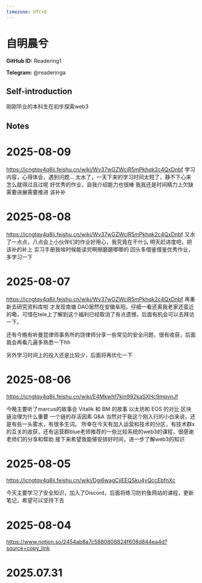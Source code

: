 ```yaml
---
timezone: UTC+8
---
```


# 自明晨兮

**GitHub ID:** Readering1

**Telegram:** @readeringa

## Self-introduction

刚刚毕业的本科生在初步探索web3

## Notes

<!-- Content_START -->
# 2025-08-09

https://icngtqy4q8ii.feishu.cn/wiki/Wv37wGZWciR5mPkhqk2c4QxDnbf
学习内容，心得体会，遇到问题...
太水了，一天下来的学习时间太短了，静不下心来
怎么就得过且过呢
好优秀的作业，自我介绍能力也很棒
我我还是时间精力上欠缺
需要进展需要推进
该补补

# 2025-08-08

https://icngtqy4q8ii.feishu.cn/wiki/Wv37wGZWciR5mPkhqk2c4QxDnbf
又水了一点点，八点会上小伙伴们的作业好用心，我究竟在干什么
明天赶进度吧，把该补的补上
实习手册我啥时候能读完啊擦磨磨唧唧的
回头多借鉴借鉴优秀作业，多学习一下

# 2025-08-07

https://icngtqy4q8ii.feishu.cn/wiki/Wv37wGZWciR5mPkhqk2c4QxDnbf
再重新去研究资料库啦
才发现南塘 DAO居然在安徽阜阳，仔细一看还离我老家还蛮近的嘞，可惜在tele上了解到这个福利已经取消了有点遗憾，后面有机会可以去拜访一下。

还有今晚有听曼昆律师事务所的饶律师分享一些常见的安全问题，很有收获，后面我会再看几遍多熟悉一下hh

另外学习时间上的投入还是比较少，后面将再优化一下

# 2025-08-06

https://icngtqy4q8ii.feishu.cn/wiki/E4Mkwhf7kin992kaSXHc9mpvnJf

今晚主要听了marcus的故事会
Vitalik 和 BM 的故事
以太坊和 EOS 的对比
区块链治理为什么重要
一个链的存活因素
Q&A
当然对于我这个刚入行的小白来说，还是有些一头雾水，有很多生词。
所幸在今天有加入运营和技术的分区，有技术群x的互关的收获，还有运营群blue老师推荐的一些比较系统的web3的课程，很感谢老师们的分享和帮助
接下来希望我能够安排好时间，进一步了解web3的知识

# 2025-08-05

https://icngtqy4q8ii.feishu.cn/wiki/Dgi6wagCjiEEQSku4yQccEbfnXc

今天主要学习了安全知识，加入了Discord，后面将练习防钓鱼网站的课程，更新笔记，希望可以坚持下去

# 2025-08-04

https://www.notion.so/2454ab8a7c5880808824f608d844ea4d?source=copy_link


# 2025.07.31


<!-- Content_END -->
